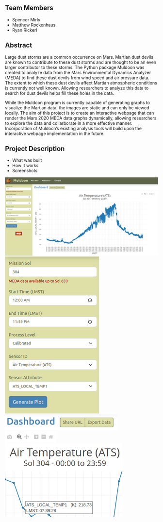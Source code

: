 ## Team Members
 - Spencer Mirly
 - Matthew Rockenhaus
 - Ryan Rickerl

## Abstract
Large dust storms are a common occurrence on Mars. Martian dust devils are known to contribute to
these dust storms and are thought to be an even larger contributor to these storms. The Python
package Muldoon was created to analyze data from the Mars Environmental Dynamics Analyzer
(MEDA) to find these dust devils from wind speed and air pressure data. The extent to which these
dust devils affect Martian atmospheric conditions is currently not well known. Allowing researchers
to analyze this data to search for dust devils helps fill these holes in the data.  

While the Muldoon program is currently capable of generating graphs to visualize the Martian data,
the images are static and can only be viewed locally. The aim of this project is to create an
interactive webpage that can render the Mars 2020 MEDA data graphs dynamically, allowing researchers
to explore the data and collarborate in a more effective manner. Incorporation of Muldoon’s
existing analysis tools will build upon the interactive webpage implementation in the future.

## Project Description
* What was built
* How it works
* Screenshots

![Muldoon App](./assets/images/muldoon-app-1.png)
![App UI](./assets/images/primary-ui.png)
![Dashboard UI](./assets/images/dashboard-ui.png)
![Plotly UI](./assets/images/plotly-ui.png)
![Plot Hover](./assets/images/plotly-hover.png)
